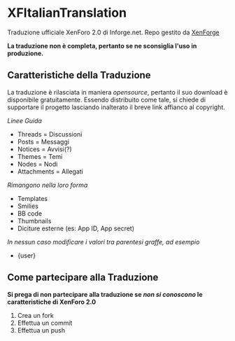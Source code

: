 # XFItalianTranslation
Traduzione ufficiale XenForo 2.0 di Inforge.net. Repo gestito da [XenForge](https://www.xenforge.com)

**La traduzione non è completa, pertanto se ne sconsiglia l'uso in produzione.**

## Caratteristiche della Traduzione
La traduzione è rilasciata in maniera *opensource*, pertanto il suo download è disponibile gratuitamente.
Essendo distribuito come tale, si chiede di supportare il progetto lasciando inalterato il breve link affianco al copyright.

*Linee Guida*
- Threads = Discussioni
- Posts = Messaggi
- Notices = Avvisi(?)
- Themes = Temi
- Nodes = Nodi
- Attachments = Allegati

*Rimangono nella loro forma*
- Templates
- Smilies
- BB code
- Thumbnails
- Diciture esterne (es: App ID, App secret)

*In nessun caso modificare i valori tra parentesi graffe, ad esempio*
- {user}

## Come partecipare alla Traduzione
**Si prega di non partecipare alla traduzione se _non si conoscono_ le caratteristiche di XenForo 2.0**
1. Crea un fork
2. Effettua un commit
3. Effettua un push
